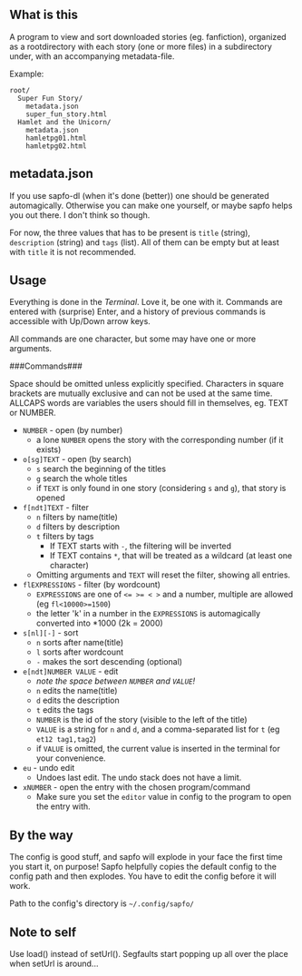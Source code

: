 What is this
------------

A program to view and sort downloaded stories (eg. fanfiction),
organized as a rootdirectory with each story (one or more files) in
a subdirectory under, with an accompanying metadata-file.

Example:

    root/
      Super Fun Story/
        metadata.json
        super_fun_story.html
      Hamlet and the Unicorn/
        metadata.json
        hamletpg01.html
        hamletpg02.html


metadata.json
-------------
If you use sapfo-dl (when it's done (better)) one should be generated automagically.
Otherwise you can make one yourself, or maybe sapfo helps you out there. I don't think so though.

For now, the three values that has to be present is `title` (string), `description` (string) and `tags` (list).
All of them can be empty but at least with `title` it is not recommended.


Usage
-----
Everything is done in the *Terminal*. Love it, be one with it.
Commands are entered with (surprise) Enter, and a history of previous commands is accessible with Up/Down arrow keys.

All commands are one character, but some may have one or more arguments.

###Commands###

Space should be omitted unless explicitly specified.
Characters in square brackets are mutually exclusive and can not be used at the same time.
ALLCAPS words are variables the users should fill in themselves, eg. TEXT or NUMBER.

* `NUMBER` - open (by number)
    * a lone `NUMBER` opens the story with the corresponding number (if it exists)
* `o[sg]TEXT` - open (by search)
    * `s` search the beginning of the titles
    * `g` search the whole titles
    * if `TEXT` is only found in one story (considering `s` and `g`), that story is opened
* `f[ndt]TEXT` - filter
    * `n` filters by name(title)
    * `d` filters by description
    * `t` filters by tags
        * If TEXT starts with `-`, the filtering will be inverted
        * If TEXT contains `*`, that will be treated as a wildcard (at least one character)
    * Omitting arguments and `TEXT` will reset the filter, showing all entries.
* `flEXPRESSIONS` - filter (by wordcount)
    * `EXPRESSIONS` are one of `<= >= < >` and a number, multiple are allowed (eg `fl<10000>=1500`)
    * the letter 'k' in a number in the `EXPRESSIONS` is automagically converted into *1000 (2k = 2000)
* `s[nl][-]` - sort
    * `n` sorts after name(title)
    * `l` sorts after wordcount
    * `-` makes the sort descending (optional)
* `e[ndt]NUMBER VALUE` - edit
    * *note the space between `NUMBER` and `VALUE`!*
    * `n` edits the name(title)
    * `d` edits the description
    * `t` edits the tags
    * `NUMBER` is the id of the story (visible to the left of the title)
    * `VALUE` is a string for `n` and `d`, and a comma-separated list for `t` (eg `et12 tag1,tag2`)
    * if `VALUE` is omitted, the current value is inserted in the terminal for your convenience.
* `eu` - undo edit
    * Undoes last edit. The undo stack does not have a limit.
* `xNUMBER` - open the entry with the chosen program/command
    * Make sure you set the `editor` value in config to the program to open the entry with.

By the way
----------
The config is good stuff, and sapfo will explode in your face the first time you start it, on purpose!
Sapfo helpfully copies the default config to the config path and then explodes.
You have to edit the config before it will work.

Path to the config's directory is `~/.config/sapfo/`


Note to self
------------
Use load() instead of setUrl(). Segfaults start popping up all over the place when setUrl is around...
